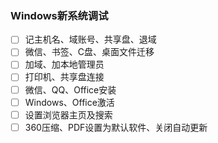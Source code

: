### Windows新系统调试
- [ ] 记主机名、域账号、共享盘、退域
- [ ] 微信、书签、C盘、桌面文件迁移
- [ ] 加域、加本地管理员
- [ ] 打印机、共享盘连接
- [ ] 微信、QQ、Office安装
- [ ] Windows、Office激活
- [ ] 设置浏览器主页及搜索
- [ ] 360压缩、PDF设置为默认软件、关闭自动更新
